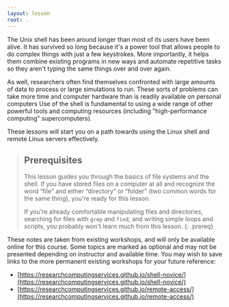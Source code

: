 ```yaml
---
layout: lesson
root: .
---
```


The Unix shell has been around longer than most of its users have been alive. It has survived so long because it's a power tool that allows people to do complex things with just a few keystrokes. More importantly, it helps them combine existing programs in new ways and automate repetitive tasks so they aren't typing the same things over and over again.

As well, researchers often find themselves confronted with large amounts of data to process or large simulations to run.  These sorts of problems can take more time and computer hardware than is readily available on personal computers  Use of the shell is fundamental to using a wide range of other powerful tools  and computing resources (including "high-performance computing" supercomputers).

These lessons will start you on a path towards using the Linux shell and remote Linux servers effectively.

> ## Prerequisites
>
> This lesson guides you through the basics of file systems and the
> shell.  If you have stored files on a computer at all and recognize
> the word “file” and either “directory” or “folder” (two common words
> for the same thing), you're ready for this lesson.
>
> If you're already comfortable manipulating files and directories,
> searching for files with `grep` and `find`, and writing simple loops
> and scripts, you probably won't learn much from this lesson.
{: .prereq}

These notes are taken from existing workshops, and will only be available online for this course.  Some topics are marked as optional and may not be presented depending on instructor and available time.  You may wish to save links to the more permanent existing workshops for your future reference:
  - [https://researchcomputingservices.github.io/shell-novice/](https://researchcomputingservices.github.io/shell-novice/)
  - [https://researchcomputingservices.github.io/remote-access/](https://researchcomputingservices.github.io/remote-access/)
